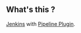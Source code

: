 What's this ?
-------------
[Jenkins](http://jenkins-ci.org/) with [Pipeline Plugin](https://wiki.jenkins-ci.org/display/JENKINS/Pipeline+Plugin).
